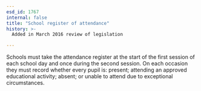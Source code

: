 ```yaml
---
esd_id: 1767
internal: false
title: "School register of attendance"
history: >-
  Added in March 2016 review of legislation

---
```


Schools must take the attendance register at the start of the first session of each school day and once during the second session. On each occasion they must record whether every pupil is: present;  attending an approved educational activity;  absent; or unable to attend due to exceptional circumstances.

